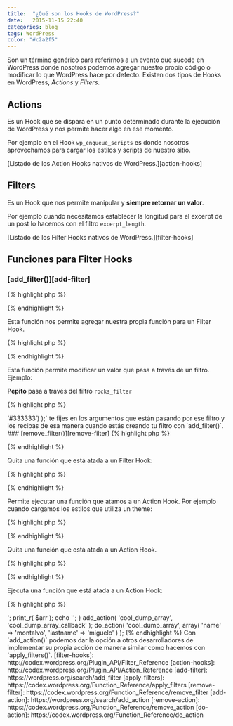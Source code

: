 ```yaml
---
title:  "¿Qué son los Hooks de WordPress?"
date:   2015-11-15 22:40
categories: blog
tags: WordPress
color: "#c2a2f5"
---
```

Son un término genérico para referirnos a un evento que sucede en WordPress
donde nosotros podemos agregar nuestro propio código o modificar lo que WordPress
hace por defecto. Existen dos tipos de Hooks en WordPress, _Actions_ y _Filters_.

## Actions

Es un Hook que se dispara en un punto determinado durante la ejecución
de WordPress y nos permite hacer algo en ese momento.

Por ejemplo en el Hook `wp_enqueue_scripts` es donde nosotros aprovechamos
para cargar los estilos y scripts de nuestro sitio.

[Listado de los Action Hooks nativos de WordPress.][action-hooks]

## Filters

Es un Hook que nos permite manipular y __siempre retornar un valor__.

Por ejemplo cuando necesitamos establecer la longitud para el excerpt
de un post lo hacemos con el filtro `excerpt_length`.

[Listado de los Filter Hooks nativos de WordPress.][filter-hooks]

## Funciones para Filter Hooks

### [add_filter()][add-filter]
{% highlight php %}
<?php add_filter( $tag, $function_to_add, $priority, $accepted_args ); ?>
{% endhighlight %}

Esta función nos permite agregar nuestra propia función para un Filter
Hook.

{% highlight php %}
<?php

function custom_excerpt_length( $length ) {
	return 20;
}
add_filter( 'excerpt_length', 'custom_excerpt_length', 999 );
{% endhighlight %}

En este ejemplo atamos la función `custom_excerpt_length` en el Filter Hook
`excerpt_length` para retornar el valor __20__.
Este valor está siendo utilizado por WordPress de la siguiente manera
para establecer la longitud del excerpt de un post.

{% highlight bash %}
/wphooks.dev/wp-includes/formatting.php:
 2813  		 * @param int $number The number of words. Default 55.
 2814  		 */
 2815: 		$excerpt_length = apply_filters( 'excerpt_length', 55 );
 2816  		/**
 2817  		 * Filter the string in the "more" link displayed after a trimmed excerpt.

1 match in 1 file
{% endhighlight %}

WordPress por default le está pasando un valor de __55__ al filtro `excerpt_length`.
Si nosotros no hacemos nada en ese filtro por default la longitud será __55__.

### [apply_filters()][apply-filters]

{% highlight php %}
<?php apply_filters( $tag, $value, $var ... ); ?>
{% endhighlight %}


Esta función permite modificar un valor que pasa a través de un filtro. Ejemplo:

__Pepito__ pasa a través del filtro `rocks_filter`

{% highlight php %}
<?php

echo apply_filters( 'rocks_filter', 'Pepito' );
{% endhighlight %}

Si no existe el filtro aún, el valor que se imprime es simplemente __Pepito__.
Si lo dejamos así quiere decir que le estamos dando la oportunidad a otros
desarrolladores de implementar su propio filtro con `add_filter()` para modificar
este valor.

{% highlight php %}
<?php

function rocks_callback( $name ) {
	return "$name Rocks!!!";
}
add_filter( 'rocks_filter', 'rocks_callback' );

echo apply_filters( 'rocks_filter', 'Pepito' );
{% endhighlight %}

Cuando implementamos el filtro `rocks_filter` el valor que se imprime es __Pepito Rocks!!!__.

Es importante que cuando tu veas `apply_filters( ‘filter_name’, array(‘color’ => ‘#333333’)  );`
te fijes en los argumentos que están pasando por ese filtro y los
recibas de esa manera cuando estás creando tu filtro con `add_filter()`.

### [remove_filter()][remove-filter]

{% highlight php %}
<?php remove_filter( $tag, $function_to_remove, $priority ); ?>
{% endhighlight %}

Quita una función que está atada a un Filter Hook:

{% highlight php %}
<?php

remove_filter( 'the_content', 'do_shortcode', 11);
{% endhighlight %}

## Funciones para Action Hooks

### [add_action()][add-action]

{% highlight php %}
<?php add_action( $hook, $function_to_add, $priority, $accepted_args ); ?>
{% endhighlight %}

Permite ejecutar una función que atamos a un Action Hook.
Por ejemplo cuando cargamos los estilos que utiliza un theme:

{% highlight php %}
<?php

function theme_styles() {

	wp_enqueue_style( 'google_fonts', 'https://fonts.googleapis.com/css?family=Open+Sans' );

}
add_action( 'wp_enqueue_scripts', 'theme_styles' );
{% endhighlight %}

### [remove_action()][remove-action]

{% highlight php %}
<?php remove_action( $tag, $function_to_remove, $priority ); ?>
{% endhighlight %}

Quita una función que está atada a un Action Hook.

{% highlight php %}
<?php

remove_action( 'wp_enqueue_scripts', 'theme_styles' );
{% endhighlight %}

### [do_action()][add-action]

{% highlight php %}
<?php do_action( $tag, $arg ); ?>
{% endhighlight %}

Ejecuta una función que está atada a un Action Hook:

{% highlight php %}
<?php

function cool_dump_array_callback( $arr ) {
    echo '<pre>';
    print_r( $arr );
    echo '</pre>';
}
add_action( 'cool_dump_array', 'cool_dump_array_callback' );

do_action( 'cool_dump_array', array( 'name' => 'montalvo', 'lastname' => 'miguelo' ) );
{% endhighlight %}

Con `add_action()` podemos dar la opción a otros desarrolladores de
implementar su propia acción de manera similar como hacemos con `apply_filters()`.

[filter-hooks]: http://codex.wordpress.org/Plugin_API/Filter_Reference
[action-hooks]: http://codex.wordpress.org/Plugin_API/Action_Reference
[add-filter]: https://wordpress.org/search/add_filter
[apply-filters]: https://codex.wordpress.org/Function_Reference/apply_filters
[remove-filter]: https://codex.wordpress.org/Function_Reference/remove_filter
[add-action]: https://wordpress.org/search/add_action
[remove-action]: https://codex.wordpress.org/Function_Reference/remove_action
[do-action]: https://codex.wordpress.org/Function_Reference/do_action
